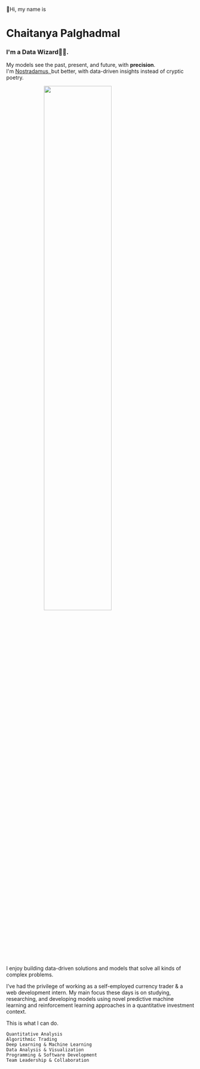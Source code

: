 👋Hi, my name is 
<h1><b>Chaitanya Palghadmal</b></h1>
<h3>I'm a Data Wizard🧙‍♂️.</h3>
<p>
  My models see the past, present, and future, with <b>precision</b>.<br/>
  I'm
    <a
      href="https://www.britannica.com/story/nostradamus-and-his-prophecies"
      target="_blank"
      rel="noreferrer">
      Nostradamus,
    </a>
  but better, with data-driven insights instead of cryptic poetry.
</p>

<img style="display: block; margin: auto;" src="https://media1.giphy.com/media/v1.Y2lkPTc5MGI3NjExZmprenBmMDZteTd2NGRlODM0YXp4OTIzbnE1OGtzejkzbXY1eGk1dyZlcD12MV9pbnRlcm5hbF9naWZfYnlfaWQmY3Q9Zw/VelUfLV3j2dOM/giphy.gif" width=60%>

<div>
  <p>
    I enjoy building data-driven solutions and models that solve all kinds of complex problems.
  </p>
  <p>
    I’ve had the privilege of working as a self-employed currency trader & a web
    development intern. My main focus these days is on studying, researching, and
    developing models using novel predictive machine learning and
    reinforcement learning approaches in a quantitative investment context.
  </p>
</div>
    
This is what I can do.
   
    Quantitative Analysis
    Algorithmic Trading
    Deep Learning & Machine Learning
    Data Analysis & Visualization
    Programming & Software Development
    Team Leadership & Collaboration


<!---
chaitanyap14/chaitanyap14 is a ✨ special ✨ repository because its `README.md` (this file) appears on your GitHub profile.
You can click the Preview link to take a look at your changes.
--->
